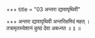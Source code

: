 +++
title = "03 अन्तरा द्यावापृथिवी"

+++
अन्तरा द्यावापृथिवी अन्तरिक्षमिदं महत् ।  
तत्रामृतस्येशानं कुष्ठं देवा अबध्नत ॥ ३ ॥